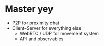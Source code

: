 # Master yey

- P2P for proximity chat
- Client-Server for everything else
  - WebRTC / UDP for movement system
  - API and observables
